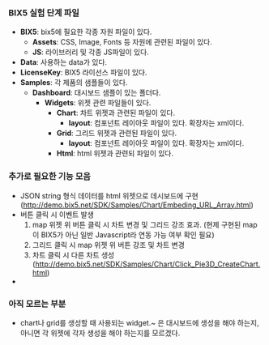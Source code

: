 ### BIX5 실험 단계 파일
- __BIX5__: bix5에 필요한 각종 자원 파일이 있다.
    - __Assets__: CSS, Image, Fonts 등 자원에 관련된 파일이 있다.
    - __JS__: 라이브러리 및 각종 JS파일이 있다.
- __Data__: 사용하는 data가 있다.
- __LicenseKey__: BIX5 라이선스 파일이 있다.
- __Samples__: 각 제품의 샘플들이 있다.
    - __Dashboard__: 대시보드 샘플이 있는 폴더다.
        - __Widgets__: 위젯 관련 파일들이 있다.
            - __Chart__: 차트 위젯과 관련된 파일이 있다.
                - __layout__: 컴포넌트 레이아웃 파일이 있다. 확장자는 xml이다.
            - __Grid__: 그리드 위젯과 관련된 파일이 있다.
                - __layout__: 컴포넌트 레이아웃 파일이 있다. 확장자는 xml이다.
            - __Html__: html 위젯과 관련되 파일이 있다.

### 추가로 필요한 기능 모음
- JSON string 형식 데이터를 html 위젯으로 데시보드에 구현 (http://demo.bix5.net/SDK/Samples/Chart/Embeding_URL_Array.html)
- 버튼 클릭 시 이벤트 발생
    1. map 위젯 위 버튼 클릭 시 차트 변경 및 그리드 강조 효과.
    (현제 구현된 map이 BIX5가 아닌 일반 Javascript라 연동 가능 여부 확인 필요)
    2. 그리드 클릭 시 map 위젯 위 버튼 강조 및 차트 변경
    3. 차트 클릭 시 다른 차트 생성 (http://demo.bix5.net/SDK/Samples/Chart/Click_Pie3D_CreateChart.html)  
- 

### 아직 모르는 부분
- chart나 grid를 생성할 때 사용되는 widget.~ 은 대시보드에 생성을 해야 하는지, 아니면 각 위젯에 각자 생성을 해야 하는지를 모르겠다.
